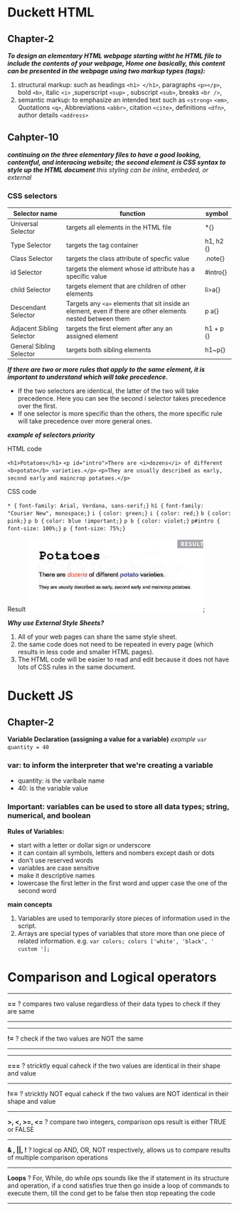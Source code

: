 # Duckett HTML

## Chapter-2
***To design an elementary HTML webpage starting witht he HTML file to include the contents of your webpage, Home one basically, this content can be presented in the webpage using two markup types (tags):***

1. structural markup: such as headings `<h1> </h1>`, paragraphs `<p></p>`, bold `<b>`, italic `<i>` ,superscript `<sup>` , subscript `<sub>`, breaks `<br />`, 
1. semantic markup: to emphasize an intended text such as `<strong>` `<em>`, Quotations `<q>`,  Abbreviations `<abbr>`,  citation `<cite>`, definitions `<dfn>`, author details `<address>`

## Cahpter-10
***continuing on the three elementary files to have a good looking, contentful, and interacing website; the second element is CSS syntax to style up the HTML document*** *this styling can be inline, embeded, or external*
### CSS selectors

|Selector name|function|symbol|
|-------------|--------|------|
|Universal Selector|targets all elements in the HTML file|*{}|
|Type Selector|targets the tag container|h1, h2 {}|
|Class Selector|targets the class attribute of specfic value|.note{}|
|id Selector|targets the element whose id attribute has a specific value|#intro{}|
|child Selector|targets element that are children of other elements|li>a{}|
|Descendant Selector|Targets any `<a>` elements that sit inside an element, even if there are other elements nested between them|p a{}|
|Adjacent Sibling Selector|targets the first element after any an assigned element|h1 + p {}|
|General Sibling Selector|targets both sibling elements|h1~p{}|

***If there are two or more rules that apply to the same element, it is important to understand which will take precedence.***
* If the two selectors are identical, the latter of the two will take precedence. Here you can see the second i selector takes precedence over the first.
* If one selector is more specific than the others, the more specific rule will take precedence over more general ones. 

***example of selectors priority*** 

HTML code

`<h1>Potatoes</h1>`
`<p id="intro">There are <i>dozens</i> of different`
`<b>potato</b> varieties.</p>`
`<p>They are usually described as early, second early`
`and maincrop potatoes.</p>`

CSS code

`* {`
`font-family: Arial, Verdana, sans-serif;}`
`h1 {`
`font-family: "Courier New", monospace;}`
`i {`
`color: green;}`
`i {`
`color: red;}`
`b {`
`color: pink;}`
`p b {`
`color: blue !important;}`
`p b {`
`color: violet;}`
`p#intro {`
`font-size: 100%;}`
`p {`
`font-size: 75%;}`

Result 
![Result](imges/result.png);

***Why use External Style Sheets?***
1. All of your web pages can share the same style sheet.
1. the same code does not need to be repeated in every page (which results in less code and smaller HTML pages).
1. The HTML code will be easier to read and edit because it does not have lots of CSS rules in the same document.


# Duckett JS
## Chapter-2
**Variable Declaration (assigning a value for a variable)**
*example* `var quantity = 40`
### var: to inform the interpreter that we're creating a variable
- quantity: is the varibale name
- 40: is the variable value
### Important: **variables can be used to store all data types; string, numerical, and boolean**


**Rules of Variables:**

- start with a letter or dollar sign or underscore
- it can contain all symbols, letters and nombers except dash or dots 
- don't use reserved words
- variables are case sensitive
- make it descriptive names 
- lowercase the first letter in the first word and upper case the one of the second word


**main concepts**

1. Variables are used to temporarily store pieces of information used in the script.
1. Arrays are special types of variables that store more than one piece of related information. e.g. `var colors; colors ['white', 'black', ' custom '];`

# Comparison and Logical operators

___
**==**
 ?
compares two valuse regardless of their data types to check if they are same 
 ___
 
 ___
 **!=**
 ?
check if the two values are NOT the same 
 ___
 
 ___
**===**
?
stricktly equal caheck if the two values are identical in their shape and value 
 ____
 **!==**
?
stricktly NOT equal caheck if the two values are NOT identical in their shape and value 

 ____
  **>, <, >=, <=**
?
 compare two integers, comparison ops result is either TRUE or FALSE
 ____

  **& , ||,  !**
?
logical op AND, OR, NOT respectively, allows us to compare results of multiple comparison operations
 ____

  **Loops**
?
For, While, do while ops sounds like the if statement in its structure and operation, if a cond satisfies true then go inside a loop of commands to execute them, till the cond get to be false then stop repeating the code
 ____



